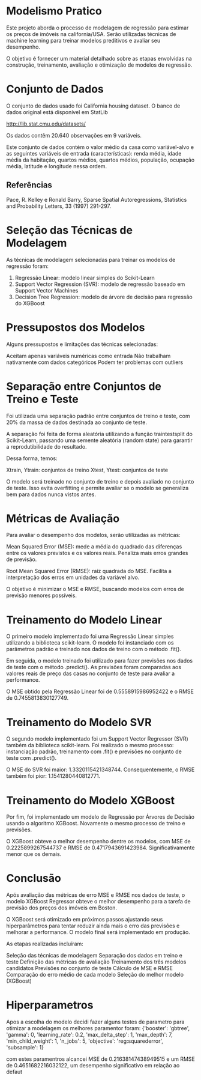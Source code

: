 # Modelismo Pratico

Este projeto aborda o processo de modelagem de regressão para estimar os preços de imóveis na california/USA.
Serão utilizadas técnicas de machine learning para treinar modelos preditivos e avaliar seu desempenho.

O objetivo é fornecer um material detalhado sobre as etapas envolvidas na construção, treinamento, avaliação e otimização de modelos de regressão.

# Conjunto de Dados

O conjunto de dados usado foi California housing dataset.
O banco de dados original está disponível em StatLib

http://lib.stat.cmu.edu/datasets/

Os dados contêm 20.640 observações em 9 variáveis.

Este conjunto de dados contém o valor médio da casa como variável-alvo
e as seguintes variáveis ​​de entrada (características): renda média,
idade média da habitação, quartos médios, quartos médios, população,
ocupação média, latitude e longitude nessa ordem.

Referências
----------

Pace, R. Kelley e Ronald Barry, Sparse Spatial Autoregressions,
Statistics and Probability Letters, 33 (1997) 291-297.

# Seleção das Técnicas de Modelagem

As técnicas de modelagem selecionadas para treinar os modelos de regressão foram:


1. Regressão Linear: modelo linear simples do Scikit-Learn
2. Support Vector Regression (SVR): modelo de regressão baseado em Support Vector Machines
3. Decision Tree Regression: modelo de árvore de decisão para regressão do XGBoost

# Pressupostos dos Modelos

Alguns pressupostos e limitações das técnicas selecionadas:


Aceitam apenas variáveis numéricas como entrada
Não trabalham nativamente com dados categóricos
Podem ter problemas com outliers 

# Separação entre Conjuntos de Treino e Teste

Foi utilizada uma separação padrão entre conjuntos de treino e teste, com 20% da massa de dados destinada ao conjunto de teste.

A separação foi feita de forma aleatória utilizando a função traintestsplit do Scikit-Learn, passando uma semente aleatória (random state) para garantir a reprodutibilidade do resultado.

Dessa forma, temos:


Xtrain, Ytrain: conjuntos de treino
Xtest, Ytest: conjuntos de teste

O modelo será treinado no conjunto de treino e depois avaliado no conjunto de teste. Isso evita overfitting e permite avaliar se o modelo se generaliza bem para dados nunca vistos antes.


# Métricas de Avaliação

Para avaliar o desempenho dos modelos, serão utilizadas as métricas:


Mean Squared Error (MSE): mede a média do quadrado das diferenças entre os valores previstos e os valores reais. Penaliza mais erros grandes de previsão.

Root Mean Squared Error (RMSE): raiz quadrada do MSE. Facilita a interpretação dos erros em unidades da variável alvo.


O objetivo é minimizar o MSE e RMSE, buscando modelos com erros de previsão menores possíveis.

# Treinamento do Modelo Linear

O primeiro modelo implementado foi uma Regressão Linear simples utilizando a biblioteca scikit-learn. O modelo foi instanciado com os parâmetros padrão e treinado nos dados de treino com o método .fit().

Em seguida, o modelo treinado foi utilizado para fazer previsões nos dados de teste com o método .predict(). As previsões foram comparadas aos valores reais de preço das casas no conjunto de teste para avaliar a performance.

O MSE obtido pela Regressão Linear foi de 0.5558915986952422 e o RMSE de 0.7455813830127749.

# Treinamento do Modelo SVR

O segundo modelo implementado foi um Support Vector Regressor (SVR) também da biblioteca scikit-learn. Foi realizado o mesmo processo: instanciação padrão, treinamento com .fit() e previsões no conjunto de teste com .predict().

O MSE do SVR foi maior: 1.3320115421348744. Consequentemente, o RMSE também foi pior: 1.1541280440812771.

# Treinamento do Modelo XGBoost

Por fim, foi implementado um modelo de Regressão por Árvores de Decisão usando o algoritmo XGBoost. Novamente o mesmo processo de treino e previsões.

O XGBoost obteve o melhor desempenho dentre os modelos, com MSE de 0.2225899267544737 e RMSE de 0.4717943691423984. Significativamente menor que os demais.

# Conclusão

Após avaliação das métricas de erro MSE e RMSE nos dados de teste, o modelo XGBoost Regressor obteve o melhor desempenho para a tarefa de previsão dos preços dos imóveis em Boston.

O XGBoost será otimizado em próximos passos ajustando seus hiperparâmetros para tentar reduzir ainda mais o erro das previsões e melhorar a performance. O modelo final será implementado em produção.

As etapas realizadas incluíram:


Seleção das técnicas de modelagem
Separação dos dados em treino e teste
Definição das métricas de avaliação
Treinamento dos três modelos candidatos
Previsões no conjunto de teste
Cálculo de MSE e RMSE
Comparação do erro médio de cada modelo
Seleção do melhor modelo (XGBoost)

# Hiperparametros 

Apos a escolha do modelo decidi fazer alguns testes de parametro para otimizar a modelagem
os melhores paramentor foram:
{'booster': 'gbtree',
 'gamma': 0,
 'learning_rate': 0.2,
 'max_delta_step': 1,
 'max_depth': 7,
 'min_child_weight': 1,
 'n_jobs': 5,
 'objective': 'reg:squarederror',
 'subsample': 1}

com estes paramentros alcancei MSE de 0.21638147438949515 e um RMSE de 0.4651682216032122, um desempenho significativo em relação ao defaut 
